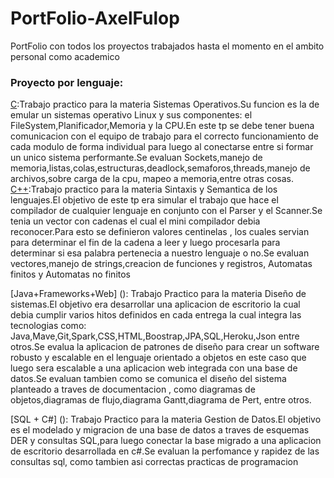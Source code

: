 # PortFolio-AxelFulop
PortFolio con todos los proyectos trabajados hasta el momento en el ambito personal como academico

### Proyecto por lenguaje:
[C](https://github.com/morsamatias/gdd/blob/master/estadoActual.md):Trabajo practico para la materia Sistemas Operativos.Su funcion es la de emular un sistemas operativo Linux y sus componentes: el FileSystem,Planificador,Memoria y la CPU.En este tp se debe tener buena comunicacion con el equipo de trabajo para el correcto funcionamiento de cada modulo de forma individual para luego al conectarse entre si formar un unico sistema performante.Se evaluan Sockets,manejo de memoria,listas,colas,estructuras,deadlock,semaforos,threads,manejo de archivos,sobre carga de la cpu, mapeo a memoria,entre otras cosas.
[C++](https://github.com/morsamatias/gdd/blob/master/Extras/TP/Enunciado.pdf):Trabajo practico para la materia Sintaxis y Semantica de los lenguajes.El objetivo de este tp era simular el trabajo que hace el compilador de cualquier lenguaje en conjunto con el Parser y el Scanner.Se tenia un vector con cadenas el cual el mini compilador debia reconocer.Para esto se definieron valores centinelas , los cuales servian para determinar el fin de la cadena a leer y luego procesarla para determinar si esa palabra pertenecia a nuestro lenguaje o no.Se evaluan vectores,manejo de strings,creacion de funciones y registros,
Automatas finitos y Automatas no finitos

[Java+Frameworks+Web] (): Trabajo Practico para la materia Diseño de sistemas.El objetivo era desarrollar una aplicacion de escritorio la cual debia cumplir varios hitos definidos en cada entrega la cual integra las tecnologias como: Java,Mave,Git,Spark,CSS,HTML,Boostrap,JPA,SQL,Heroku,Json entre otros.Se evalua la aplicacion de patrones de diseño para crear un software robusto y escalable en el lenguaje orientado a objetos  en este caso que luego sera escalable a una aplicacion web integrada con una base de datos.Se evaluan tambien como se comunica el diseño del sistema planteado a traves de documentacion , como diagramas de objetos,diagramas de flujo,diagrama Gantt,diagrama de Pert, entre otros.

[SQL + C#] (): Trabajo Practico para la materia Gestion de Datos.El objetivo es el modelado y migracion de una base de datos a traves de esquemas DER y consultas SQL,para luego conectar la base migrado a una aplicacion de escritorio desarrollada en c#.Se evaluan la perfomance y rapidez de las consultas sql, como tambien asi correctas practicas de programacion


